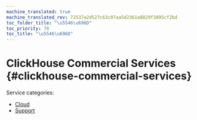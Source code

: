 ```yaml
---
machine_translated: true
machine_translated_rev: 72537a2d527c63c07aa5d2361a8829f3895cf2bd
toc_folder_title: "\u5546\u696D"
toc_priority: 70
toc_title: "\u5546\u696D"
---
```


# ClickHouse Commercial Services {#clickhouse-commercial-services}

Service categories:

-   [Cloud](../commercial/cloud.md)
-   [Support](../commercial/support.md)
